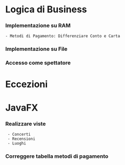 # Logica di Business
### Implementazione su RAM
	- Metodi di Pagamento: Differenziare Conto e Carta
### Implementazione su File
### Accesso come spettatore

# Eccezioni
 
# JavaFX
### Realizzare viste
     - Concerti
     - Recensioni
     - Luoghi
### Correggere tabella metodi di pagamento
